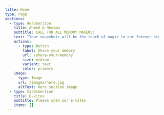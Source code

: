 ```yaml
---
title: Home
type: Page
sections:
  - type: HeroSection
    title: Ahmed & Nessma
    subtitle: CALL FOR ALL MEMORY MAKERS!
    text: "Your snapshots will be the touch of magic to our forever story that we will treasure and cherish for the rest of our lives \U0001F495.\_\n\n\n\nحبايبنا الحلوين شكرا انكم جيتو و كملتو فرحتنا اليوم مكنش هيكمل غير بيكم مستنين رسايلكم و صوركم تكون ذكرى حلوه نبدا بيها رحلتنا \_\n\n"
    actions:
      - type: Button
        label: Share your memory
        url: /share-your-memory
        size: medium
        variant: text
        color: primary
    image:
      type: Image
      url: /images/here.jpg
      altText: Hero section image
  - type: CardsSection
    title: E-vites
    subtitle: Please scan our E-vites
    items: []
---
```

